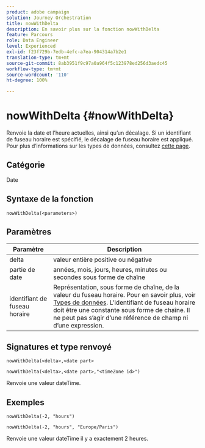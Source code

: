```yaml
---
product: adobe campaign
solution: Journey Orchestration
title: nowWithDelta
description: En savoir plus sur la fonction nowWithDelta
feature: Parcours
role: Data Engineer
level: Experienced
exl-id: f23f729b-7edb-4efc-a7ea-904314a7b2e1
translation-type: tm+mt
source-git-commit: 8ab3951f9c97a0a964f5c123978ed256d3aedc45
workflow-type: tm+mt
source-wordcount: '110'
ht-degree: 100%

---
```


# nowWithDelta {#nowWithDelta}

Renvoie la date et l’heure actuelles, ainsi qu’un décalage. Si un identifiant de fuseau horaire est spécifié, le décalage de fuseau horaire est appliqué. Pour plus d’informations sur les types de données, consultez [cette page](../expression/data-types.md).

## Catégorie

Date

## Syntaxe de la fonction

`nowWithDelta(<parameters>)`

## Paramètres

| Paramètre | Description |
|--- |--- |
| delta | valeur entière positive ou négative |
| partie de date | années, mois, jours, heures, minutes ou secondes sous forme de chaîne |
| identifiant de fuseau horaire | Représentation, sous forme de chaîne, de la valeur du fuseau horaire. Pour en savoir plus, voir [Types de données](../expression/data-types.md). L’identifiant de fuseau horaire doit être une constante sous forme de chaîne. Il ne peut pas s’agir d’une référence de champ ni d’une expression. |

## Signatures et type renvoyé

`nowWithDelta(<delta>,<date part>`

`nowWithDelta(<delta>,<date part>,"<timeZone id>")`

Renvoie une valeur dateTime.

## Exemples

`nowWithDelta(-2, "hours")`

`nowWithDelta(-2, "hours", "Europe/Paris")`

Renvoie une valeur dateTime il y a exactement 2 heures.
